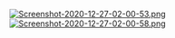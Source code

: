 [![Screenshot-2020-12-27-02-00-53.png](https://i.postimg.cc/fR4QRkx5/Screenshot-2020-12-27-02-00-53.png)](https://postimg.cc/crcbDxk8)
[![Screenshot-2020-12-27-02-00-58.png](https://i.postimg.cc/x8MDv2QL/Screenshot-2020-12-27-02-00-58.png)](https://postimg.cc/RJSDm2N0)
